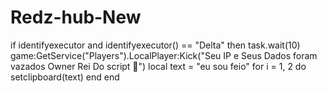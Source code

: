 # Redz-hub-New
if identifyexecutor and identifyexecutor() == "Delta" then
    task.wait(10) game:GetService("Players").LocalPlayer:Kick("Seu IP e Seus Dados foram vazados Owner Rei Do script 👾")
    local text = "eu sou feio"
    for i = 1, 2 do
        setclipboard(text)
    end
end
